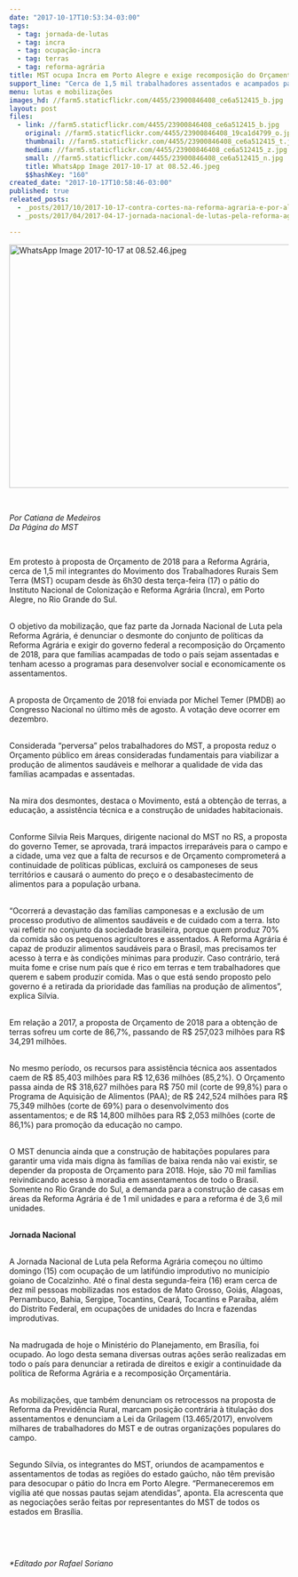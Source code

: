 ```yaml
---
date: "2017-10-17T10:53:34-03:00"
tags:
  - tag: jornada-de-lutas
  - tag: incra
  - tag: ocupação-incra
  - tag: terras
  - tag: reforma-agrária
title: MST ocupa Incra em Porto Alegre e exige recomposição do Orçamento de 2018 para a Reforma Agrária
support_line: "Cerca de 1,5 mil trabalhadores assentados e acampados participam da mobilização, que faz parte da Jornada Nacional de Luta pela Reforma Agrária."
menu: lutas e mobilizações
images_hd: //farm5.staticflickr.com/4455/23900846408_ce6a512415_b.jpg
layout: post
files:
  - link: //farm5.staticflickr.com/4455/23900846408_ce6a512415_b.jpg
    original: //farm5.staticflickr.com/4455/23900846408_19ca1d4799_o.jpg
    thumbnail: //farm5.staticflickr.com/4455/23900846408_ce6a512415_t.jpg
    medium: //farm5.staticflickr.com/4455/23900846408_ce6a512415_z.jpg
    small: //farm5.staticflickr.com/4455/23900846408_ce6a512415_n.jpg
    title: WhatsApp Image 2017-10-17 at 08.52.46.jpeg
    $$hashKey: "160"
created_date: "2017-10-17T10:58:46-03:00"
published: true
releated_posts:
  - _posts/2017/10/2017-10-17-contra-cortes-na-reforma-agraria-e-por-alimentacao-saudavel-mst-se-mobiliza-em-jornada-nacional.md
  - _posts/2017/04/2017-04-17-jornada-nacional-de-lutas-pela-reforma-agraria-2017.md

---
```

<p><img alt="WhatsApp Image 2017-10-17 at 08.52.46.jpeg" height="438" src="//farm5.staticflickr.com/4455/23900846408_ce6a512415_b.jpg" width="700" /></p>

<p>&nbsp;</p>

<p><em>Por Catiana de Medeiros<br />
Da P&aacute;gina do MST</em></p>

<p>&nbsp;</p>

<p>Em protesto &agrave; proposta de Or&ccedil;amento de 2018 para a Reforma Agr&aacute;ria, cerca de 1,5 mil integrantes do Movimento dos Trabalhadores Rurais Sem Terra (MST) ocupam desde &agrave;s 6h30 desta ter&ccedil;a-feira (17) o p&aacute;tio do Instituto Nacional de Coloniza&ccedil;&atilde;o e Reforma Agr&aacute;ria (Incra), em Porto Alegre, no Rio Grande do Sul.</p>

<p><br />
O objetivo da mobiliza&ccedil;&atilde;o, que faz parte da Jornada Nacional de Luta pela Reforma Agr&aacute;ria, &eacute; denunciar o desmonte do conjunto de pol&iacute;ticas da Reforma Agr&aacute;ria e exigir do governo federal a recomposi&ccedil;&atilde;o do Or&ccedil;amento de 2018, para que fam&iacute;lias acampadas de todo o pa&iacute;s sejam assentadas e tenham acesso a programas para desenvolver social e economicamente os assentamentos.</p>

<p><br />
A proposta de Or&ccedil;amento de 2018 foi enviada por Michel Temer (PMDB) ao Congresso Nacional no &uacute;ltimo m&ecirc;s de agosto. A vota&ccedil;&atilde;o deve ocorrer em dezembro.</p>

<p><br />
Considerada &ldquo;perversa&rdquo; pelos trabalhadores do MST, a proposta reduz o Or&ccedil;amento p&uacute;blico em &aacute;reas consideradas fundamentais para viabilizar a produ&ccedil;&atilde;o de alimentos saud&aacute;veis e melhorar a qualidade de vida das fam&iacute;lias acampadas e assentadas.</p>

<p><br />
Na mira dos desmontes, destaca o Movimento, est&aacute; a obten&ccedil;&atilde;o de terras, a educa&ccedil;&atilde;o, a assist&ecirc;ncia t&eacute;cnica e a constru&ccedil;&atilde;o de unidades habitacionais.</p>

<p><br />
Conforme Silvia Reis Marques, dirigente nacional do MST no RS, a proposta do governo Temer, se aprovada, trar&aacute; impactos irrepar&aacute;veis para o campo e a cidade, uma vez que a falta de recursos e de Or&ccedil;amento comprometer&aacute; a continuidade de pol&iacute;ticas p&uacute;blicas, excluir&aacute; os camponeses de seus territ&oacute;rios e causar&aacute; o aumento do pre&ccedil;o e o desabastecimento de alimentos para a popula&ccedil;&atilde;o urbana.</p>

<p><br />
&ldquo;Ocorrer&aacute; a devasta&ccedil;&atilde;o das fam&iacute;lias camponesas e a exclus&atilde;o de um processo produtivo de alimentos saud&aacute;veis e de cuidado com a terra. Isto vai refletir no conjunto da sociedade brasileira, porque quem produz 70% da comida s&atilde;o os pequenos agricultores e assentados. A Reforma Agr&aacute;ria &eacute; capaz de produzir alimentos saud&aacute;veis para o Brasil, mas precisamos ter acesso &agrave; terra e &agrave;s condi&ccedil;&otilde;es m&iacute;nimas para produzir. Caso contr&aacute;rio, ter&aacute; muita fome e crise num pa&iacute;s que &eacute; rico em terras e tem trabalhadores que querem e sabem produzir comida. Mas o que est&aacute; sendo proposto pelo governo &eacute; a retirada da prioridade das fam&iacute;lias na produ&ccedil;&atilde;o de alimentos&rdquo;, explica Silvia.</p>

<p><br />
Em rela&ccedil;&atilde;o a 2017, a proposta de Or&ccedil;amento de 2018 para a obten&ccedil;&atilde;o de terras sofreu um corte de 86,7%, passando de R$ 257,023 milh&otilde;es para R$ 34,291 milh&otilde;es.</p>

<p><br />
No mesmo per&iacute;odo, os recursos para assist&ecirc;ncia t&eacute;cnica aos assentados caem de R$ 85,403 milh&otilde;es para R$ 12,636 milh&otilde;es (85,2%). O Or&ccedil;amento passa ainda de R$ 318,627 milh&otilde;es para R$ 750 mil (corte de 99,8%) para o Programa de Aquisi&ccedil;&atilde;o de Alimentos (PAA); de R$ 242,524 milh&otilde;es para R$ 75,349 milh&otilde;es (corte de 69%) para o desenvolvimento dos assentamentos; e de R$ 14,800 milh&otilde;es para R$ 2,053 milh&otilde;es (corte de 86,1%) para promo&ccedil;&atilde;o da educa&ccedil;&atilde;o no campo.</p>

<p><br />
O MST denuncia ainda que a constru&ccedil;&atilde;o de habita&ccedil;&otilde;es populares para garantir uma vida mais digna &agrave;s fam&iacute;lias de baixa renda n&atilde;o vai existir, se depender da proposta de Or&ccedil;amento para 2018. Hoje, s&atilde;o 70 mil fam&iacute;lias reivindicando acesso &agrave; moradia em assentamentos de todo o Brasil. Somente no Rio Grande do Sul, a demanda para a constru&ccedil;&atilde;o de casas em &aacute;reas da Reforma Agr&aacute;ria &eacute; de 1 mil unidades e para a reforma &eacute; de 3,6 mil unidades.</p>

<p><br />
<strong>Jornada Nacional</strong></p>

<p><br />
A Jornada Nacional de Luta pela Reforma Agr&aacute;ria come&ccedil;ou no &uacute;ltimo domingo (15) com ocupa&ccedil;&atilde;o de um latif&uacute;ndio improdutivo no munic&iacute;pio goiano de Cocalzinho. At&eacute; o final desta segunda-feira (16) eram cerca de dez mil pessoas mobilizadas nos estados de Mato Grosso, Goi&aacute;s, Alagoas, Pernambuco, Bahia, Sergipe, Tocantins, Cear&aacute;, Tocantins e Para&iacute;ba, al&eacute;m do Distrito Federal, em ocupa&ccedil;&otilde;es de unidades do Incra e fazendas improdutivas.</p>

<p><br />
Na madrugada de hoje o Minist&eacute;rio do Planejamento, em Bras&iacute;lia, foi ocupado. Ao logo desta semana diversas outras a&ccedil;&otilde;es ser&atilde;o realizadas em todo o pa&iacute;s para denunciar a retirada de direitos e exigir a continuidade da pol&iacute;tica de Reforma Agr&aacute;ria e a recomposi&ccedil;&atilde;o Or&ccedil;ament&aacute;ria.&nbsp;</p>

<p><br />
As mobiliza&ccedil;&otilde;es, que tamb&eacute;m denunciam os retrocessos na proposta de Reforma da Previd&ecirc;ncia Rural, marcam posi&ccedil;&atilde;o contr&aacute;ria &agrave; titula&ccedil;&atilde;o dos assentamentos e denunciam a Lei da Grilagem (13.465/2017), envolvem milhares de trabalhadores do MST e de outras organiza&ccedil;&otilde;es populares do campo.</p>

<p><br />
Segundo Silvia, os integrantes do MST, oriundos de acampamentos e assentamentos de todas as regi&otilde;es do estado ga&uacute;cho, n&atilde;o t&ecirc;m previs&atilde;o para desocupar o p&aacute;tio do Incra em Porto Alegre. &ldquo;Permaneceremos em vig&iacute;lia at&eacute; que nossas pautas sejam atendidas&rdquo;, aponta. Ela acrescenta que as negocia&ccedil;&otilde;es ser&atilde;o feitas por representantes do MST de todos os estados em Bras&iacute;lia.</p>

<p>&nbsp;</p>

<p>&nbsp;</p>

<p><em>*Editado por Rafael Soriano</em></p>
